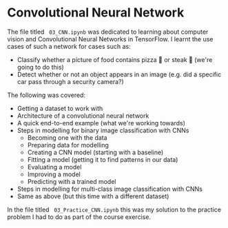 # Convolutional Neural Network

The file titled ` 03_CNN.ipynb` was dedicated to learning about computer vision and Convolutional Neural Networks in TensorFlow. I learnt the use cases of such a network for cases such as:

* Classify whether a picture of food contains pizza 🍕 or steak 🥩 (we're going to do this)
* Detect whether or not an object appears in an image (e.g. did a specific car pass through a security camera?)

The following was covered:

- Getting a dataset to work with
- Architecture of a convolutional neural network
- A quick end-to-end example (what we're working towards)
- Steps in modelling for binary image classification with CNNs
  - Becoming one with the data
  - Preparing data for modelling
  - Creating a CNN model (starting with a baseline)
  - Fitting a model (getting it to find patterns in our data)
  - Evaluating a model
  - Improving a model
  - Predicting with a trained model
- Steps in modelling for multi-class image classification with CNNs
 - Same as above (but this time with a different dataset)

In the file titled ` 03_Practice_CNN.ipynb` this was my solution to the practice problem I had to do as part of the course exercise.


